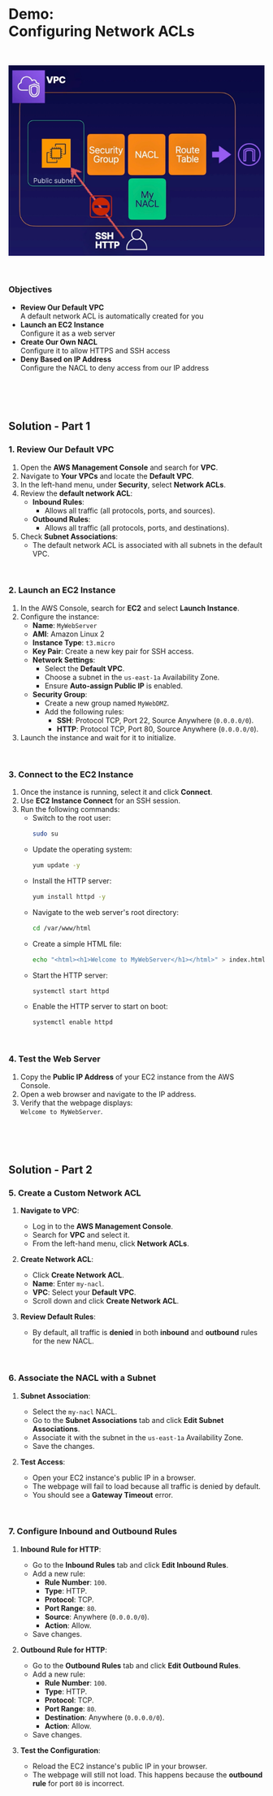 # Demo:<br>Configuring Network ACLs

<br>

![](../img/demo/7.2.NetworkACLs.png)

<br>

### Objectives
- **Review Our Default VPC**<br>A default network ACL is automatically created for you
- **Launch an EC2 Instance**<br>Configure it as a web server
- **Create Our Own NACL**<br>Configure it to allow HTTPS and SSH access
- **Deny Based on IP Address**<br>Configure the NACL to deny access from our IP address

<br><br><br>

## Solution - Part 1
### 1. **Review Our Default VPC**
   1. Open the **AWS Management Console** and search for **VPC**.
   2. Navigate to **Your VPCs** and locate the **Default VPC**.
   3. In the left-hand menu, under **Security**, select **Network ACLs**.
   4. Review the **default network ACL**:
      - **Inbound Rules**:
        - Allows all traffic (all protocols, ports, and sources).
      - **Outbound Rules**:
        - Allows all traffic (all protocols, ports, and destinations).
   5. Check **Subnet Associations**:
      - The default network ACL is associated with all subnets in the default VPC.

<br>

### 2. **Launch an EC2 Instance**
   1. In the AWS Console, search for **EC2** and select **Launch Instance**.
   2. Configure the instance:
      - **Name**: `MyWebServer`
      - **AMI**: Amazon Linux 2
      - **Instance Type**: `t3.micro`
      - **Key Pair**: Create a new key pair for SSH access.
      - **Network Settings**:
        - Select the **Default VPC**.
        - Choose a subnet in the `us-east-1a` Availability Zone.
        - Ensure **Auto-assign Public IP** is enabled.
      - **Security Group**:
        - Create a new group named `MyWebDMZ`.
        - Add the following rules:
          - **SSH**: Protocol TCP, Port 22, Source Anywhere (`0.0.0.0/0`).
          - **HTTP**: Protocol TCP, Port 80, Source Anywhere (`0.0.0.0/0`).
   3. Launch the instance and wait for it to initialize.

<br>

### 3. **Connect to the EC2 Instance**
   1. Once the instance is running, select it and click **Connect**.
   2. Use **EC2 Instance Connect** for an SSH session.
   3. Run the following commands:
      - Switch to the root user:
        ```bash
        sudo su
        ```
      - Update the operating system:
        ```bash
        yum update -y
        ```
      - Install the HTTP server:
        ```bash
        yum install httpd -y
        ```
      - Navigate to the web server's root directory:
        ```bash
        cd /var/www/html
        ```
      - Create a simple HTML file:
        ```bash
        echo "<html><h1>Welcome to MyWebServer</h1></html>" > index.html
        ```
      - Start the HTTP server:
        ```bash
        systemctl start httpd
        ```
      - Enable the HTTP server to start on boot:
        ```bash
        systemctl enable httpd
        ```

<br>

### 4. **Test the Web Server**
   1. Copy the **Public IP Address** of your EC2 instance from the AWS Console.
   2. Open a web browser and navigate to the IP address.
   3. Verify that the webpage displays:  
      `Welcome to MyWebServer`.


<br><br><br>

## Solution - Part 2
### **5. Create a Custom Network ACL**
1. **Navigate to VPC**:
   - Log in to the **AWS Management Console**.
   - Search for **VPC** and select it.
   - From the left-hand menu, click **Network ACLs**.

2. **Create Network ACL**:
   - Click **Create Network ACL**.
   - **Name**: Enter `my-nacl`.
   - **VPC**: Select your **Default VPC**.
   - Scroll down and click **Create Network ACL**.

3. **Review Default Rules**:
   - By default, all traffic is **denied** in both **inbound** and **outbound** rules for the new NACL.

<br>

### **6. Associate the NACL with a Subnet**
1. **Subnet Association**:
   - Select the `my-nacl` NACL.
   - Go to the **Subnet Associations** tab and click **Edit Subnet Associations**.
   - Associate it with the subnet in the `us-east-1a` Availability Zone.
   - Save the changes.

2. **Test Access**:
   - Open your EC2 instance's public IP in a browser.
   - The webpage will fail to load because all traffic is denied by default.
   - You should see a **Gateway Timeout** error.

<br>

### **7. Configure Inbound and Outbound Rules**
1. **Inbound Rule for HTTP**:
   - Go to the **Inbound Rules** tab and click **Edit Inbound Rules**.
   - Add a new rule:
     - **Rule Number**: `100`.
     - **Type**: HTTP.
     - **Protocol**: TCP.
     - **Port Range**: `80`.
     - **Source**: Anywhere (`0.0.0.0/0`).
     - **Action**: Allow.
   - Save changes.

2. **Outbound Rule for HTTP**:
   - Go to the **Outbound Rules** tab and click **Edit Outbound Rules**.
   - Add a new rule:
     - **Rule Number**: `100`.
     - **Type**: HTTP.
     - **Protocol**: TCP.
     - **Port Range**: `80`.
     - **Destination**: Anywhere (`0.0.0.0/0`).
     - **Action**: Allow.
   - Save changes.

3. **Test the Configuration**:
   - Reload the EC2 instance's public IP in your browser.
   - The webpage will still not load. This happens because the **outbound rule** for port `80` is incorrect.

<br>
